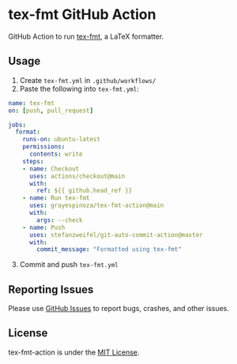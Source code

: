 # tex-fmt GitHub Action
GitHub Action to run [tex-fmt](https://github.com/WGUNDERWOOD/tex-fmt), a LaTeX formatter.

## Usage
1. Create `tex-fmt.yml` in `.github/workflows/`
2. Paste the following into `tex-fmt.yml`:
```yml
name: tex-fmt
on: [push, pull_request]

jobs:
  format:
    runs-on: ubuntu-latest
    permissions:
      contents: write
    steps:
    - name: Checkout
      uses: actions/checkout@main
      with:
        ref: ${{ github.head_ref }}
    - name: Run tex-fmt
      uses: grayespinoza/tex-fmt-action@main
      with:
        args: --check
    - name: Push
      uses: stefanzweifel/git-auto-commit-action@master
      with:
        commit_message: "Formatted using tex-fmt"
```
3. Commit and push `tex-fmt.yml`

## Reporting Issues
Please use [GitHub Issues](https://github.com/grayespinoza/tex-fmt-action/issues) to report bugs, crashes, and other issues.

## License
tex-fmt-action is under the [MIT License](https://github.com/grayespinoza/tex-fmt-action/blob/main/LICENSE).
